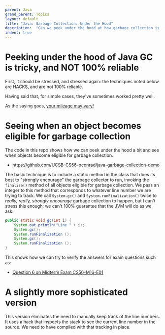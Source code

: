 ```yaml
---
parent: Java
grand_parent: Topics
layout: default
title: "Java: Garbage Collection: Under the Hood"
description:  "Can we peek under the hood at how garbage collection is done"
indent: true
---
```


# Peeking under the hood of Java GC is tricky, and NOT 100% reliable

First, it should be stressed, and stressed again: the techniques noted below are HACKS, and are not 100% reliable.

Having said that, for simple cases, they've sometimes worked pretty well.

As the saying goes, [your mileage may vary!](https://en.wiktionary.org/wiki/your_mileage_may_vary)

# Seeing when an object becomes eligible for garbage collection

The code in this repo shows how we can peek under the hood a bit and see when objects become eligible for garbage collection.

* <https://github.com/UCSB-CS56-pconrad/java-garbage-collection-demo>

The basic technique is to include a static method in the class that does its best to "strongly encourage" the garbage collector to run,
invoking the `finalize()` method of all objects eligible for garbage collection.     We pass an integer to this method that corresponds to
whatever line number we are trying to track.    We call `System.gc()` and `System.runFinalization()` twice to *really, really, strongly encourage* garbage collection to happen, but I can't stress this enough: we can't 100% guarantee that the JVM will do as we ask.

```java
public static void gc(int i) {
	System.out.println("Line " + i);
	System.gc();
	System.runFinalization ();
	System.gc();
	System.runFinalization ();
}
```

This shows how we can try to verify the answers for exam questions such as:

* [Question 6 on Midterm Exam CS56-M16-E01](https://ucsb-cs56-f16.github.io/exam/e01/cs56_m16_e01/)

# A slightly more sophisticated version

This version eliminates the need to manually keep track of the line numbers.  It uses a hack that inspects the stack to see the current line number in the source.    We need to have compiled with that tracking in place.


